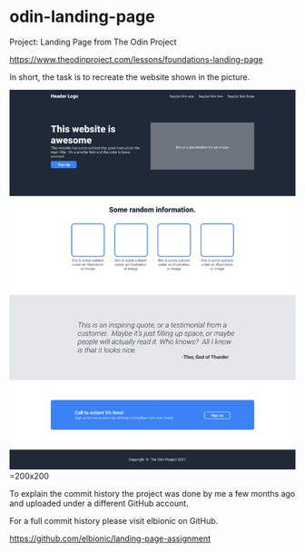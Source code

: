 # odin-landing-page

Project: Landing Page from The Odin Project

https://www.theodinproject.com/lessons/foundations-landing-page

In short, the task is to recreate the website shown in the picture.

![Getting Started](images/01.png) =200x200

To explain the commit history the project was done by me a few months ago and uploaded under a different GitHub account.

For a full commit history please visit elbionic on GitHub.

https://github.com/elbionic/landing-page-assignment


